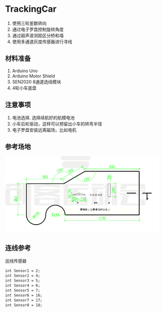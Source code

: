 # TrackingCar

1. 使用三轮差数转向
2. 通过电子罗盘控制旋转角度
3. 通过超声波测距区分桥和墙
3. 使用多通道灰度传感器进行寻线

## 材料准备
1. Arduino Uno
2. Arduino Motor Shield
3. SEN2020 8通道选线模块
4. 4轮小车底盘

## 注意事项
1. 电池选择, 选择续航好的航模电池
2. 小车后轮驱动，这样可以预留出小车的转弯半径
3. 电子罗盘安装远离磁场，比如电机

## 参考场地
![image](https://github.com/lvxinliang/TrackingCar/blob/master/doc/area.png?raw=true)

## 连线参考
巡线传感器
```
int Sensor1 = 2;
int Sensor2 = 4;
int Sensor3 = 5;
int Sensor4 = 6;
int Sensor5 = 7;
int Sensor6 = 16;
int Sensor7 = 17;
int Sensor8 = 18;
```



